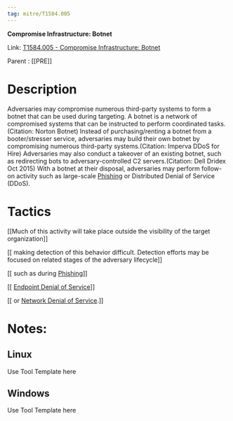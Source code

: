 ```yaml
---
tag: mitre/T1584.005
---
```


**Compromise Infrastructure: Botnet**

Link: [T1584.005 - Compromise Infrastructure: Botnet](https://attack.mitre.org/techniques/T1584/005)

Parent : [[PRE]]


# Description

Adversaries may compromise numerous third-party systems to form a botnet that can be used during targeting. A botnet is a network of compromised systems that can be instructed to perform coordinated tasks.(Citation: Norton Botnet) Instead of purchasing/renting a botnet from a booter/stresser service, adversaries may build their own botnet by compromising numerous third-party systems.(Citation: Imperva DDoS for Hire) Adversaries may also conduct a takeover of an existing botnet, such as redirecting bots to adversary-controlled C2 servers.(Citation: Dell Dridex Oct 2015) With a botnet at their disposal, adversaries may perform follow-on activity such as large-scale [Phishing](https://attack.mitre.org/techniques/T1566) or Distributed Denial of Service (DDoS).

# Tactics


[[Much of this activity will take place outside the visibility of the target organization]]

[[ making detection of this behavior difficult. Detection efforts may be focused on related stages of the adversary lifecycle]]

[[ such as during [Phishing](https://attack.mitre.org/techniques/T1566)]]

[[ [Endpoint Denial of Service](https://attack.mitre.org/techniques/T1499)]]

[[ or [Network Denial of Service](https://attack.mitre.org/techniques/T1498).]]


# Notes:

## Linux

Use Tool Template here

## Windows

Use Tool Template here